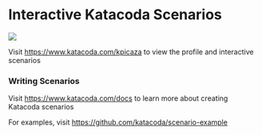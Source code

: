 # Interactive Katacoda Scenarios

[![](http://shields.katacoda.com/katacoda/kpicaza/count.svg)](https://www.katacoda.com/kpicaza "Get your profile on Katacoda.com")

Visit https://www.katacoda.com/kpicaza to view the profile and interactive scenarios

### Writing Scenarios
Visit https://www.katacoda.com/docs to learn more about creating Katacoda scenarios

For examples, visit https://github.com/katacoda/scenario-example
